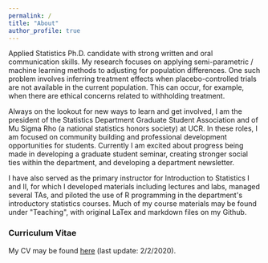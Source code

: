 ```yaml
---
permalink: /
title: "About"
author_profile: true
---
```


Applied Statistics Ph.D. candidate with strong written and oral communication skills. My research focuses on applying semi-parametric / machine learning methods to adjusting for population differences. One such problem involves inferring treatment effects when placebo-controlled trials are not available in the current population. This can occur, for example, when there are ethical concerns related to withholding treatment.

Always on the lookout for new ways to learn and get involved, I am the president of the Statistics Department Graduate Student Association and of Mu Sigma Rho (a national statistics honors society) at UCR. In these roles, I am focused on community building and professional development opportunities for students. Currently I am excited about progress being made in developing a graduate student seminar, creating stronger social ties within the department, and developing a department newsletter. 

I have also served as the primary instructor for Introduction to Statistics I and II, for which I developed materials including lectures and labs, managed several TAs, and piloted the use of R programming in the department's introductory statistics courses. Much of my course materials may be found under "Teaching", with original LaTex and markdown files on my Github. 

### Curriculum Vitae
My CV may be found <a href="https://lgpcappiello.github.io/CappielloCV.pdf">here</a> (last update: 2/2/2020).
